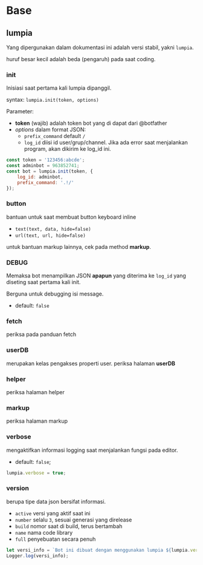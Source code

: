 # Base

## lumpia

Yang dipergunakan dalam dokumentasi ini adalah versi stabil, yakni `lumpia`.

huruf besar kecil adalah beda (pengaruh) pada saat coding.

### init

Inisiasi saat pertama kali lumpia dipanggil.

syntax: `lumpia.init(token, options)`

Parameter:

- **token** (wajib) adalah token bot yang di dapat dari @botfather
- _options_ dalam format JSON:
    - `prefix_command` default `/`
    - `log_id` diisi id user/grup/channel. Jika ada error saat menjalankan program, akan dikirim ke log_id ini.

```javascript
const token = '123456:abcde';
const adminbot = 963852741;
const bot = lumpia.init(token, {
    log_id: adminbot,
    prefix_command: '.!/'
});
```    

### button

bantuan untuk saat membuat button keyboard inline

- `text(text, data, hide=false)`
- `url(text, url, hide=false)`

untuk bantuan markup lainnya, cek pada method **markup**.

### DEBUG

Memaksa bot menampilkan JSON **apapun** yang diterima ke `log_id` yang diseting saat pertama kali init. 

Berguna untuk debugging isi message.

- default: `false`

### fetch

periksa pada panduan fetch

### userDB

merupakan kelas pengakses properti user.
periksa halaman **userDB**

### helper

periksa halaman helper

### markup

periksa halaman markup

### verbose

mengaktifkan informasi logging saat menjalankan fungsi pada editor.

- default: `false`;

```javascript
lumpia.verbose = true;
```

### version

berupa tipe data json bersifat informasi.

- `active` versi yang aktif saat ini
- `number` selalu `3`, sesuai generasi yang direlease
- `build` nomor saat di build, terus bertambah
- `name` nama code library
- `full` penyebuatan secara penuh

```javascript
let versi_info = `Bot ini dibuat dengan menggunakan lumpia ${lumpia.version.full}`;
Logger.log(versi_info);
```